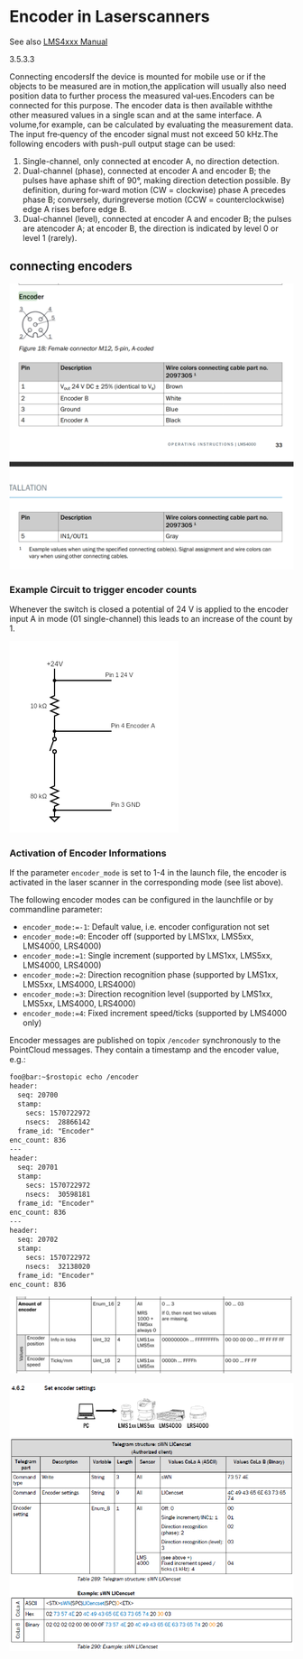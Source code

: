 # Encoder in Laserscanners
See also [LMS4xxx Manual](https://cdn.sick.com/media/docs/0/90/790/Operating_instructions_LMS4000_2D_LiDAR_sensors_en_IM0079790.PDF)

3.5.3.3

Connecting encodersIf the device is mounted for mobile use or if the objects to be measured are in motion,the application will usually also need position data to further process the measured val‐ues.Encoders can be connected for this purpose. The encoder data is then available withthe other measured values in a single scan and at the same interface. A volume,for example, can be calculated by evaluating the measurement data. The input fre‐quency of the encoder signal must not exceed 50 kHz.The following encoders with push-pull output stage can be used:
1. Single-channel, only connected at encoder A, no direction detection.
2. Dual-channel (phase), connected at encoder A and encoder B; the pulses have aphase shift of 90°, making direction detection possible. By definition, during for‐ward motion (CW = clockwise) phase A precedes phase B; conversely, duringreverse motion (CCW = counterclockwise) edge A rises before edge B.
3. Dual-channel (level), connected at encoder A and encoder B; the pulses are atencoder A; at encoder B, the direction is indicated by level 0 or level 1 (rarely).


## connecting encoders

![LMS 4xxx encoder connection](./lms4xxx_encoder_connection.png "LMS 4xxx encoder connection")



### Example Circuit to trigger encoder counts
Whenever the switch is closed a potential of 24 V is applied to the encoder input A in mode (01 single-channel) this leads to an increase of the count by 1.

![encoder trigger](./circuit.png "encoder trigger")

### Activation of Encoder Informations
If the parameter ```encoder_mode``` is set to 1-4 in the launch file, the encoder is activated in the laser scanner in the corresponding mode (see list above).

The following encoder modes can be configured in the launchfile or by commandline parameter:
* `encoder_mode:=-1`: Default value, i.e. encoder configuration not set
* `encoder_mode:=0`: Encoder off (supported by LMS1xx, LMS5xx, LMS4000, LRS4000)
* `encoder_mode:=1`: Single increment (supported by LMS1xx, LMS5xx, LMS4000, LRS4000)
* `encoder_mode:=2`: Direction recognition phase (supported by LMS1xx, LMS5xx, LMS4000, LRS4000)
* `encoder_mode:=3`: Direction recognition level (supported by LMS1xx, LMS5xx, LMS4000, LRS4000)
* `encoder_mode:=4`: Fixed increment speed/ticks (supported by LMS4000 only)

Encoder messages are published on topix `/encoder` synchronously to the PointCloud messages. They contain a timestamp and the encoder value, e.g.:
```console
foo@bar:~$rostopic echo /encoder
header:
  seq: 20700
  stamp:
    secs: 1570722972
    nsecs:  28866142
  frame_id: "Encoder"
enc_count: 836
---
header:
  seq: 20701
  stamp:
    secs: 1570722972
    nsecs:  30598181
  frame_id: "Encoder"
enc_count: 836
---
header:
  seq: 20702
  stamp:
    secs: 1570722972
    nsecs:  32138020
  frame_id: "Encoder"
enc_count: 836
```




![Encoderdata in Sopas datagramm](./Encoder_data.png "Encoderdata in Sopas datagramm")

![Set encoder config](./set_encoder_settings.png "Set encoder config")
